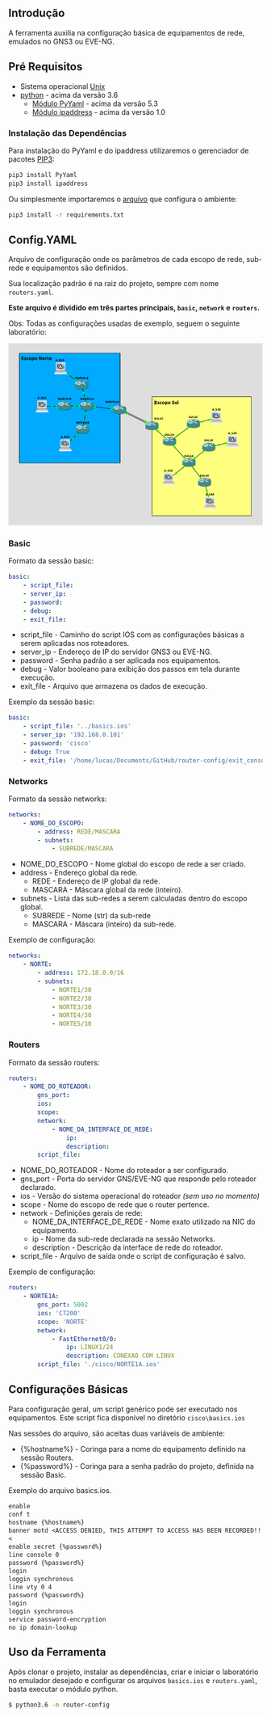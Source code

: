 ## Introdução

A ferramenta auxilia na configuração básica de equipamentos de rede, emulados no GNS3 ou EVE-NG.


## Pré Requisitos
* Sistema operacional [Unix](https://pt.wikipedia.org/wiki/Unix)
* [python](https://www.python.org/download/releases/3.0/) - acima da versão 3.6
    * [Módulo PyYaml](https://pypi.org/project/PyYAML/) - acima da versão 5.3
    * [Módulo ipaddress](https://pypi.org/project/ipaddress//) - acima da versão 1.0

### Instalação das Dependências
Para instalação do PyYaml e do ipaddress utilizaremos o gerenciador de pacotes [PIP3](https://pip.pypa.io/en/stable/):

```sh 
pip3 install PyYaml
pip3 install ipaddress
```
Ou simplesmente importaremos o [arquivo](https://github.com/lbmello/router-config/blob/master/requirements.txt) que configura o ambiente:
```sh 
pip3 install -r requirements.txt
```


## Config.YAML
Arquivo de configuração onde os parâmetros de cada escopo de rede, sub-rede e equipamentos são definidos.

Sua localização padrão é na raiz do projeto, sempre com nome `routers.yaml`.

**Este arquivo é dividido em três partes principais, `basic`, `network` e `routers`.**


Obs: Todas as configurações usadas de exemplo, seguem o seguinte laboratório:

![laboratorio GNS3](lab.png)

### Basic

Formato da sessão basic:

```yaml
basic:
    - script_file: 
    - server_ip: 
    - password: 
    - debug:
    - exit_file: 
```

* script_file - Caminho do script IOS com as configurações básicas a serem aplicadas nos roteadores.
* server_ip - Endereço de IP do servidor GNS3 ou EVE-NG.
* password - Senha padrão a ser aplicada nos equipamentos.
* debug - Valor booleano para exibição dos passos em tela durante execução.
* exit_file - Arquivo que armazena os dados de execução.


Exemplo da sessão basic:

```yaml
basic:
    - script_file: '../basics.ios'
    - server_ip: '192.168.0.101'
    - password: 'cisco'
    - debug: True
    - exit_file: '/home/lucas/Documents/GitHub/router-config/exit_console.txt'
```

### Networks

Formato da sessão networks:

```yaml
networks:
    - NOME_DO_ESCOPO:
        - address: REDE/MASCARA
        - subnets:
            - SUBREDE/MASCARA
```

* NOME_DO_ESCOPO - Nome global do escopo de rede a ser criado.
* address - Endereço global da rede.
  * REDE - Endereço de IP global da rede.
  * MASCARA - Máscara global da rede (inteiro).
* subnets - Lista das sub-redes a serem calculadas dentro do escopo global.
  * SUBREDE - Nome (str) da sub-rede
  * MASCARA - Máscara (inteiro) da sub-rede.


Exemplo de configuração:

```yaml
networks:
    - NORTE:
        - address: 172.18.0.0/16
        - subnets:
            - NORTE1/30
            - NORTE2/30
            - NORTE3/30
            - NORTE4/30
            - NORTE5/30
```

### Routers

Formato da sessão routers:

```yaml
routers:
    - NOME_DO_ROTEADOR:
        gns_port:
        ios: 
        scope:
        network:
            - NOME_DA_INTERFACE_DE_REDE:
                ip: 
                description: 
        script_file: 
```

* NOME_DO_ROTEADOR - Nome do roteador a ser configurado.
* gns_port - Porta do servidor GNS/EVE-NG que responde pelo roteador declarado.
* ios - Versão do sistema operacional do roteador *(sem uso no momento)*
* scope - Nome do escopo de rede que o router pertence.
* network - Definições gerais de rede:
  * NOME_DA_INTERFACE_DE_REDE - Nome exato utilizado na NIC do equipamento.
  * ip - Nome da sub-rede declarada na sessão Networks.
  * description - Descrição da interface de rede do roteador.
* script_file - Arquivo de saída onde o script de configuração é salvo.

Exemplo de configuração:

```yaml
routers:
    - NORTE1A:
        gns_port: 5002
        ios: 'C7200'
        scope: 'NORTE'
        network:
            - FastEthernet0/0:
                ip: LINUX1/24
                description: CONEXAO COM LINUX
        script_file: './cisco/NORTE1A.ios'
```

## Configurações Básicas

Para configuração geral, um script genérico pode ser executado nos equipamentos. Este script fica disponível no diretório `cisco\basics.ios`

Nas sessões do arquivo, são aceitas duas variáveis de ambiente:

* {%hostname%} - Coringa para a nome do equipamento definido na sessão Routers.
* {%password%} - Coringa para a senha padrão do projeto, definida na sessão Basic.

Exemplo do arquivo basics.ios.

```ios
enable
conf t
hostname {%hostname%}
banner motd <ACCESS DENIED, THIS ATTEMPT TO ACCESS HAS BEEN RECORDED!!<
enable secret {%password%}
line console 0
password {%password%}
login
loggin synchronous
line vty 0 4
password {%password%}
login
loggin synchronous
service password-encryption
no ip domain-lookup
```

## Uso da Ferramenta

Após clonar o projeto, instalar as dependências, criar e iniciar o laboratório no emulador desejado e configurar os arquivos `basics.ios` e `routers.yaml`, basta executar o módulo python.

```sh
$ python3.6 -m router-config
```